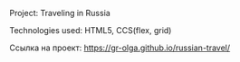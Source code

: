 Project: Traveling in Russia

Technologies used: HTML5, CCS(flex, grid)

Ссылка на проект: https://gr-olga.github.io/russian-travel/
